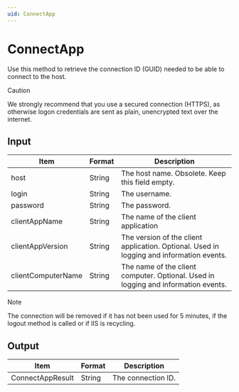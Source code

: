 ```yaml
---
uid: ConnectApp
---
```


# ConnectApp

Use this method to retrieve the connection ID (GUID) needed to be able to connect to the host.

> [!CAUTION]
> We strongly recommend that you use a secured connection (HTTPS), as otherwise logon credentials are sent as plain, unencrypted text over the internet.

## Input

| Item               | Format | Description                                                                              |
|--------------------|--------|------------------------------------------------------------------------------------------|
| host               | String | The host name. Obsolete. Keep this field empty.                                          |
| login              | String | The username.                                                                            |
| password           | String | The password.                                                                            |
| clientAppName      | String | The name of the client application                                                       |
| clientAppVersion   | String | The version of the client application. Optional. Used in logging and information events. |
| clientComputerName | String | The name of the client computer. Optional. Used in logging and information events.       |

> [!NOTE]
> The connection will be removed if it has not been used for 5 minutes, if the logout method is called or if IIS is recycling.<!-- Prior to DataMiner 9.6.0 CU19/10.0.0 CU7/10.0.12, for the *ClientAppName*, a registered app name must be specified. If this is not done, the connection will be removed after 10 minutes. To request a valid *ClientAppName*, contact your Skyline Technical Account Manager. From DataMiner 9.6.0 CU19/10.0.0 CU7/10.0.12 onwards, this registration is no longer required. The client app name is then merely used in the audit trail. -->

## Output

| Item             | Format | Description        |
|------------------|--------|--------------------|
| ConnectAppResult | String | The connection ID. |
